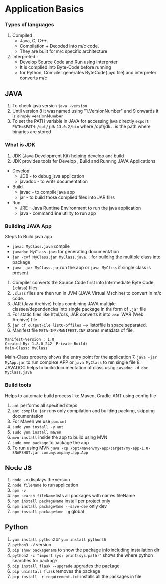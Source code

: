 # Application Basics

### Types of languages

1. Compiled :
    * Java, C, C++.
    * Compilation + Decoded into m/c code.
    * They are built for m/c specific architecture
2. Interpreted :
    * Develop Source Code and Run using Interpreter
    * It is complied into Byte-Code before running
    * for Python, Compiler generates ByteCode(.pyc file) and interpreter converts m/c



## JAVA

1. To check java version `java -version`
2. Until version 8 it was named using "1.VersionNumber" and 9 onwards it is simply versionNumber
3. To set the PATH variable in JAVA for accessing java directly `export PATH=$PATH:/opt/jdk-13.0.2/bin` where /opt/jdk... is the path where binaries are stored

### What is JDK
1. JDK (Java Development Kit) helping develop and build
2. JDK provides tools for Develop , Build and Running JAVA Applications
  * Develop
    - JDB - to debug java application
    - javadoc - to write documentation
  * Build
    - javac - to compile java app
    - jar - to build those complied files into JAR files
  * Run
    - JRE - Java Runtime Environment to run the java application
    - java - command line utility to run app

### Building JAVA App

Steps to Build java app
  * `javac MyClass.java` compile
  * `javadoc MyClass.java` for generating documentation
  * `jar -cvf MyClass.jar MyClass.java..` for building the multiple class into package
  * `java -jar MyClass.jar` run the app or `java MyClass` if single class is present

1. Compiler converts the Source Code first into Intermediate Byte Code (.class) files
2. `.class` files are then run in JVM (JAVA Virtual Machine) to convert in m/c code.
3. JAR (Java Archive) helps combining JAVA multiple classes/dependencies into single package in the form of `.jar` file
4. For static files like html/css, JAR converts it into `.war` WAR (Web Archive) file
5. `jar cf outputFile listOFoffiles` --> listoffile is space separated.
6. Manifest file `META-INF/MANIFEST.INF` stores metadata of file.
  ```
  Manifest-Version : 1.0
  Created-By: 1.8.0-242 (Private Build)
  Main-Class: MyClass
  ```
  Main-Class property shows the entry point for the application
7. `java -jar MyApp.jar` to run complete APP or `java MyClass` to run single file
8. JAVADOC helps to build documentation of class using `javadoc -d doc Myclass.java`


### Build tools
Helps to automate build process like Maven, Gradle, ANT using config file
1. `ant` performs all specified steps
2. `ant compile jar` runs only compilation and building packing, skipping documentation
3. For Maven we use `pom.xml`
4. `sudo yum install -y ant`
5. `sudo yum install maven`
6. `mvn install` inside the app to build using MVN
7. `sudo mvn package` to package the app
8. To run using MVN `java -cp /opt/maven/my-app/target/my-app-1.0-SNAPSHOT.jar com.mycompany.app.App `


## Node JS

1. `node -v` displays the version
2. `node fileName` to run application
3. `npm -v`
4. `npm search fileName` lists all packages with names fileName
5. `npm install packageName`  install per project only
6. `npm install packageName --save-dev` only dev
7. `npm install packageName -g` global


## Python

1. `yum install python2` or `yum install python36`
2. `python3 -V` version
3. `pip show packagename` to show the package info including installation dir
4. `python2 -c "import sys; print(sys.path)"` shows the where python searches for package
5. `pip install flask --upgrade` upgrades the package
6. `pip uninstall flask` removes the package
7. `pip install -r requirement.txt` installs all the packages in file
